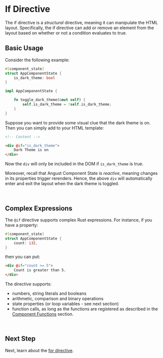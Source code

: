 &nbsp;

# If Directive

The if directive is a *structural* directive, meaning it can manipulate the HTML layout. Specifically, the if directive can add or remove an element from the layout based on whether or not a condition evaluates to true.

## Basic Usage

Consider the following example:

```rust
#[component_state]
struct AppComponentState {
    is_dark_theme: bool
}

impl AppComponentState {

    fn toggle_dark_theme(&mut self) {
        self.is_dark_theme = !self.is_dark_theme;
    }
}
```

Suppose you want to provide some visual clue that the dark theme is on. Then you can simply add to your HTML template:

```html
<!-- Content -->

<div @if="is_dark_theme">
    Dark Theme is on
</div>
```

Now the `div` will only be included in the DOM if `is_dark_theme` is true. 

Moreover, recall that Angust Component State is *reactive*, meaning changes in its properties trigger rerenders. Hence, the above `div` will automatically enter and exit the layout when the dark theme is toggled.

&nbsp;

## Complex Expressions

The `@if` directive supports complex Rust expressions. For instance, if you have a property:

```rust
#[component_state]
struct AppComponentState {
    count: i32,
}
```

then you can put:

```html
<div @if="count >= 5">
    Count is greater than 5.
</div>
```

The directive supports:
- numbers, string literals and booleans
- arithmetic, comparison and binary operations
- state properties (or loop variables - see next section)
- function calls, as long as the functions are registered as described in the [Component Functions](https://tudororban.github.io/Angust/v0/user-guide/components/component-functions) section.

&nbsp;

## Next Step

Next, learn about the [for directive](https://tudororban.github.io/Angust/v0/user-guide/directives/for-directive).

&nbsp;
